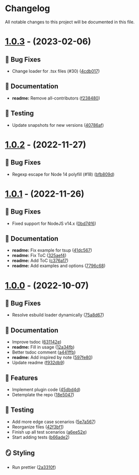 # Changelog

All notable changes to this project will be documented in this file.

# [1.0.3](https://github.com/favware/esbuild-plugin-version-injector/compare/v1.0.2...v1.0.3) - (2023-02-06)

## 🐛 Bug Fixes

- Change loader for .tsx files (#30) ([4cdb017](https://github.com/favware/esbuild-plugin-version-injector/commit/4cdb0177a63903cff6036b209ea9833f1248fb9d))

## 📝 Documentation

- **readme:** Remove all-contributors ([f238480](https://github.com/favware/esbuild-plugin-version-injector/commit/f23848070653ec1c6ee0118a5bdf8a3a16c5d336))

## 🧪 Testing

- Update snapshots for new versions ([40786af](https://github.com/favware/esbuild-plugin-version-injector/commit/40786af1b3625b4b230d6bc0527f1fe12548c825))

# [1.0.2](https://github.com/favware/esbuild-plugin-version-injector/compare/v1.0.1...v1.0.2) - (2022-11-27)

## 🐛 Bug Fixes

- Regexp escape for Node 14 polyfill (#18) ([bfb809d](https://github.com/favware/esbuild-plugin-version-injector/commit/bfb809deaecf0e6dd7ae9134734c801e3ed4c604))

# [1.0.1](https://github.com/favware/esbuild-plugin-version-injector/compare/v1.0.0...v1.0.1) - (2022-11-26)

## 🐛 Bug Fixes

- Fixed support for NodeJS v14.x ([0bd74f6](https://github.com/favware/esbuild-plugin-version-injector/commit/0bd74f68017c7d3889bd22f174566f62e782673f))

## 📝 Documentation

- **readme:** Fix example for tsup ([41dc567](https://github.com/favware/esbuild-plugin-version-injector/commit/41dc56701d1b5925dda433445979fea555a6a04f))
- **readme:** Fix ToC ([325aef4](https://github.com/favware/esbuild-plugin-version-injector/commit/325aef4d90db9b7c3661f30a03979b0caf2fc97c))
- **readme:** Add ToC ([c376a17](https://github.com/favware/esbuild-plugin-version-injector/commit/c376a1741b09bbcd11290324598542f8be24da1b))
- **readme:** Add examples and options ([7796c68](https://github.com/favware/esbuild-plugin-version-injector/commit/7796c687cc5374390a5741cdfa3d17379dd02001))

# [1.0.0](https://github.com/favware/esbuild-plugin-version-injector/tree/v1.0.0) - (2022-10-07)

## 🐛 Bug Fixes

- Resolve esbuild loader dynamically ([75a8d67](https://github.com/favware/esbuild-plugin-version-injector/commit/75a8d67a4afee71e4e14446390027ea8ec3d6a82))

## 📝 Documentation

- Improve tsdoc ([631142e](https://github.com/favware/esbuild-plugin-version-injector/commit/631142e07d9141d1eed090dbd604b42162ce2014))
- **readme:** Fill in usage ([12a34fb](https://github.com/favware/esbuild-plugin-version-injector/commit/12a34fba6d760d650980321d7db066a8974711b1))
- Better tsdoc comment ([a441ffb](https://github.com/favware/esbuild-plugin-version-injector/commit/a441ffb87fa86282c91485de3ce0d6463943b099))
- **readme:** Add inspired by note ([597fe80](https://github.com/favware/esbuild-plugin-version-injector/commit/597fe80b191b61619105844d0760b5eadb9518d1))
- Update readme ([f932db9](https://github.com/favware/esbuild-plugin-version-injector/commit/f932db92ecc8606050a1002450218e1f58eb4370))

## 🚀 Features

- Implement plugin code ([45dbd4d](https://github.com/favware/esbuild-plugin-version-injector/commit/45dbd4d7a57ff887fe5550189364ee1192ac55f3))
- Detemplate the repo ([18e5047](https://github.com/favware/esbuild-plugin-version-injector/commit/18e5047289ba006038f9e3e313e0e929342d4f75))

## 🧪 Testing

- Add more edge case scenarios ([5e7a567](https://github.com/favware/esbuild-plugin-version-injector/commit/5e7a567620dcfcc5106bbb78c4ffb9096629f725))
- Reorganize files ([42f3bf1](https://github.com/favware/esbuild-plugin-version-injector/commit/42f3bf101f09fbe6789451998c6186121d742932))
- Finish up all test scenarios ([a6ee52e](https://github.com/favware/esbuild-plugin-version-injector/commit/a6ee52e55dd3543cab4b3ef5e1ebb8278678afdd))
- Start adding tests ([b66ade2](https://github.com/favware/esbuild-plugin-version-injector/commit/b66ade2bc3dba7e2be3748ba872b6edae70da227))

## 🪞 Styling

- Run prettier ([2a3310f](https://github.com/favware/esbuild-plugin-version-injector/commit/2a3310fe7c6b3d2e6527875140c0bbcf8b7a1318))

